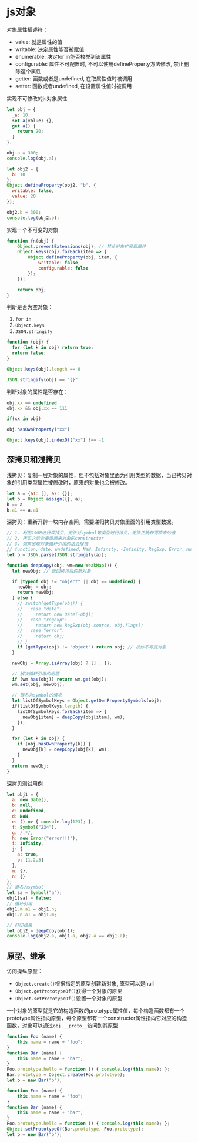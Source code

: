 # js对象
对象属性描述符：
- value: 就是属性的值
- writable: 决定属性能否被赋值
- enumerable: 决定for in能否枚举到该属性
- configurable: 属性不可配置时, 不可以使用defineProperty方法修改, 禁止删除这个属性
- getter: 函数或者是undefined, 在取属性值时被调用
- setter: 函数或者undefined, 在设置属性值时被调用

实现不可修改的js对象属性
```js
let obj = {
  _a: 10,
  set a(value) {},
  get a() {
    return 20;
  }
};

obj.a = 300;
console.log(obj.a);

let obj2 = {
  b: 10
};
Object.defineProperty(obj2, "b", {
  writable: false,
  value: 20
});

obj2.b = 300;
console.log(obj2.b);
```

实现一个不可变的对象
```js
function fn(obj) {
    Object.preventExtensions(obj); // 禁止对象扩展新属性
    Object.keys(obj).forEach(item => {
        Object.defineProperty(obj, item, {
            writable: false,
            configurable: false
        });
    });

    return obj;
}
```
判断是否为空对象：
1. `for in`
2. `Object.keys`
3. `JSON.stringify`
```js
function (obj) {
  for (let k in obj) return true;
  return false;
}

Object.keys(obj).length == 0

JSON.stringify(obj) == "{}"
```
判断对象的属性是否存在：
```js
obj.xx == undefined
obj.xx && obj.xx == 111

if(xx in obj)

obj.hasOwnProperty("xx")

Object.keys(obj).indexOf("xx") !== -1
```

## 深拷贝和浅拷贝
浅拷贝：复制一层对象的属性，但不包括对象里面为引用类型的数据，当已拷贝对象的引用类型属性被修改时，原来的对象也会被修改。
```js
let a = {a1: [], a2: {}};
let b = Object.assign({}, a);
b == a
b.a1 == a.a1
```
深拷贝：重新开辟一块内存空间，需要递归拷贝对象里面的引用类型数据。
```js
// 1. 利用JSON进行深拷贝，无法对symbol等类型进行拷贝，无法正确获得原来的值
// 2. 拷贝之后会重置原来对象的constructor
// 3. 如果出现对象循环引用的话会报错
// function、date、undefined、NaN、Infinity、-Infinity、RegExp、Error、null、symbol
let b = JSON.parse(JSON.stringify(a));

function deepCopy(obj, wm=new WeakMap()) {
  let newObj; // 返回拷贝后的新对象

  if (typeof obj != "object" || obj == undefined) {
    newObj = obj;
    return newObj;
  } else {
    // switch(getType(obj)) {
    //   case "date":
    //     return new Date(+obj);
    //   case "regexp":
    //     return new RegExp(obj.source, obj.flags);
    //   case "error":
    //     return obj;
    // }
    if (getType(obj) != "object") return obj; // 视作不可变对象
  }

  newObj = Array.isArray(obj) ? [] : {};

  // 解决循环引用的问题
  if (wm.has(obj)) return wm.get(obj);
  wm.set(obj, newObj);

  // 键名为symbol的情况
  let listOfSymbolKeys = Object.getOwnPropertySymbols(obj);
  if(listOfSymbolKeys.length) {
    listOfSymbolKeys.forEach(item => {
      newObj[item] = deepCopy(obj[item], wm);
    });
  }

  for (let k in obj) {
    if (obj.hasOwnProperty(k)) {
      newObj[k] = deepCopy(obj[k], wm);
    }
  }
  return newObj;
}
```
深拷贝测试用例
```js
let obj1 = {
  a: new Date(),
  b: null,
  c: undefined,
  d: NaN,
  e: () => { console.log(123); },
  f: Symbol("234"),
  g: /.*/,
  h: new Error("error!!!"),
  i: Infinity,
  j: {
    a: true,
    b: [1,2,3]
  },
  m: {},
  n: {}
};
// 键名为symbol
let sa = Symbol("a");
obj1[sa] = false;
// 循环引用
obj1.m.a1 = obj1.n;
obj1.n.a1 = obj1.m;

// 打印结果
let obj2 = deepCopy(obj1);
console.log(obj2.a, obj1.a, obj2.a == obj1.a);
```

## 原型、继承
访问操纵原型：
- `Object.create()`根据指定的原型创建新对象, 原型可以是null
- `Object.getPrototypeOf()`获得一个对象的原型
- `Object.setPrototypeOf()`设置一个对象的原型

一个对象的原型就是它的构造函数的prototype属性值，每个构造函数都有一个prototype属性指向原型，每个原型都有一个constructor属性指向它对应的构造函数，对象可以通过`obj.__proto__`访问到其原型

```js
function Foo (name) {
    this.name = name + "foo";
}
function Bar (name) {
    this.name = name + "bar";
}
Foo.prototype.hello = function () { console.log(this.name); };
Bar.prototype = Object.create(Foo.prototype);
let b = new Bar("b");
```
```js
function Foo (name) {
    this.name = name + "foo";
}
function Bar (name) {
    this.name = name + "bar";
}
Foo.prototype.hello = function () { console.log(this.name); };
Object.setPrototypeOf(Bar.prototype, Foo.prototype);
let b = new Bar("b");
```

